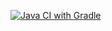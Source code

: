 [![Java CI with Gradle](https://github.com/Romdik83/patterns/actions/workflows/gradle.yml/badge.svg)](https://github.com/Romdik83/patterns/actions/workflows/gradle.yml)
